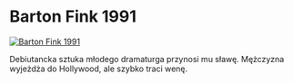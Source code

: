 Barton Fink 1991 
=============
[![Barton Fink 1991 ](http://vidos.pl/images/player.gif)](http://vidos.pl/barton-fink-1991)

 Debiutancka sztuka młodego dramaturga przynosi mu sławę. Mężczyzna wyjeżdża do Hollywood, ale szybko traci wenę.
